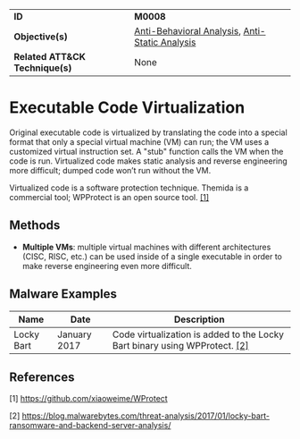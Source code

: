 |||
|---------|------------------------|
|**ID**|**M0008**|
|**Objective(s)**| [Anti-Behavioral Analysis](https://github.com/MAECProject/malware-behaviors/tree/master/anti-behavioral-analysis), [Anti-Static Analysis](https://github.com/MAECProject/malware-behaviors/tree/master/anti-static-analysis)|
|**Related ATT&CK Technique(s)**|None|


Executable Code Virtualization
==============================
Original executable code is virtualized by translating the code into a special format that only a special virtual machine (VM) can run; the VM uses a customized virtual instruction set. A "stub" function calls the VM when the code is run. Virtualized code makes static analysis and reverse engineering more difficult; dumped code won’t run without the VM.

Virtualized code is a software protection technique. Themida is a commercial tool; WPProtect is an open source tool. [[1]](#1) 

Methods
-------
* **Multiple VMs**: multiple virtual machines with different architectures (CISC, RISC, etc.) can be used inside of a single executable in order to make reverse engineering even more difficult.

Malware Examples
----------------
|Name|Date|Description|
|-----------------------------|--------|-----------------------------|
| Locky Bart | January 2017 | Code virtualization is added to the Locky Bart binary using WPProtect. [[2]](#2)

References
----------
<a name="1">[1]</a> https://github.com/xiaoweime/WProtect

<a name="2">[2]</a> https://blog.malwarebytes.com/threat-analysis/2017/01/locky-bart-ransomware-and-backend-server-analysis/
